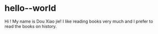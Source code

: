 # hello--world

Hi !
My name is Dou Xiao jie!
I like reading books very much and I prefer to read the books on history.
